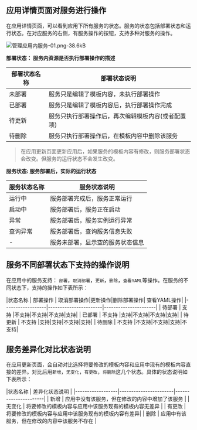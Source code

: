 ﻿## 应用详情页面对服务进行操作

在应用详情页面，可以看到应用下所有服务的状态。服务的状态包括部署状态和运行状态。在对应服务的右侧，有服务操作的按钮，支持多种对服务的操作。

![管理应用内服务-01.png-38.6kB][1]

**部署状态： 服务内资源是否执行部署操作的描述**

|部署状态名称  |  部署状态说明 | 
|------------------|-----------------------|
| 未部署  | 服务只是编辑了模板内容，未执行部署操作 |
| 已部署  | 服务只是编辑了模板内容后，执行部署操作完成 |
| 待更新  | 服务只执行部署操作后，再次编辑模板内容(或者配置项) |
| 待删除  | 服务只执行部署操作后，在模板内容中删除该服务 |

> 在应用更新页面更新应用后，如果服务的模板内容有修改，则服务部署状态会改变。但服务的运行状态不会发生改变。

**服务状态: 服务部署后，实际的运行状态**

|服务状态名称  |  服务状态说明 | 
|------------------|-----------------------|
| 运行中  | 服务部署完成后，服务正常运行 |
| 启动中  | 服务部署后，服务正在启动 |
| 异常    | 服务部署后，服务实例运行异常 |
| 查询异常    | 服务部署后，查询服务信息失败 |
| -       | 服务未部署，显示空的服务状态信息 |

## 服务不同部署状态下支持的操作说明

在应用中的服务支持： `部署`，`取消部署`，`更新`，`删除`，`查看YAML`等操作。在服务的不同状态下，支持的操作如下表所示：

|状态名称  |  部署操作 | 取消部署操作|更新操作|删除部署操作| 查看YAML操作|
|------------------|-----------------------|----------------------|
| 待部署 | 支持   |不支持|不支持|不支持|支持|
| 已部署   | 不支持 |支持|不支持|不支持|支持|
| 待更新 |  不支持 |支持|支持|不支持|支持|
| 待删除 |  不支持 |不支持|不支持|支持|不支持|

## 服务差异化对比状态说明
在应用更新页面，会自动对比选择将要修改的模板内容和应用中现有的模板内容直接的差异。对比后用`新增`，`无变化`，`有更改`，`将删除`这几个状态。具体的状态说明如下表所示：

|状态名称  |  差异化状态说明 |
|------------------|-----------------------|----------------------|
| 新增 | 应用中没有该服务，但在修改的内容中增加了该服务 |
| 无变化 | 将要修改的模板内容与应用中该服务现有的模板内容无差异   |
| 有更改   | 将要修改的模板内容与应用中该服务现有的模板内容有差异|
| 删除 |  应用中有该服务，但在修改的内容中该服务不存在 |

  [1]: http://imgcache.tce.fsphere.cn/image/mc.qcloudimg.com/static/img/b663221cda12d355f8019eac3deae488/image.png